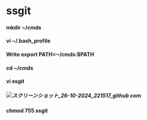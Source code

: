 # ssgit #
 
#### mkdir ~/cmds ####
#### vi ~/.bash_profile ####
#### Write   export PATH=~/cmds:$PATH ####
#### cd ~/cmds ####
#### vi ssgit ####
##### ![スクリーンショット_26-10-2024_221517_github com](https://github.com/user-attachments/assets/2fee892b-a105-48d3-b276-8a1a41b15bfb) #####
#### chmod 755 ssgit ####
